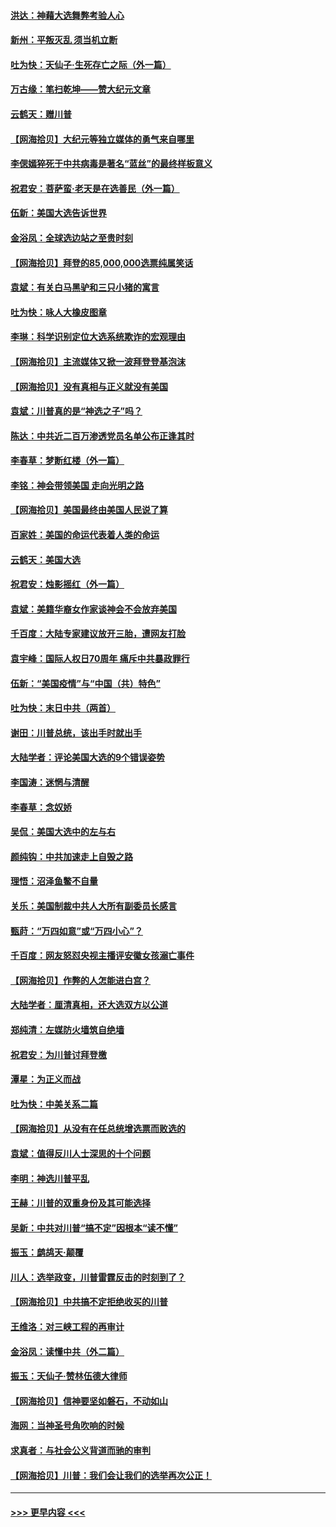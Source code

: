 #### [洪达：神藉大选舞弊考验人心](../pages/nsc993/n12631962.md?t=12200202) 
#### [新州：平叛灭乱  须当机立断](../pages/nsc993/n12631946.md?t=12200202) 
#### [吐为快：天仙子‧生死存亡之际（外一篇）](../pages/nsc993/n12631927.md?t=12200202) 
#### [万古缘：笔扫乾坤——赞大纪元文章](../pages/nsc993/n12631922.md?t=12200202) 
#### [云鹤天：赠川普](../pages/nsc993/n12631823.md?t=12200202) 
#### [【网海拾贝】大纪元等独立媒体的勇气来自哪里](../pages/nsc993/n12629961.md?t=12200202) 
#### [李偲嫣猝死于中共病毒是著名“蓝丝”的最终样板意义](../pages/nsc993/n12628812.md?t=12200202) 
#### [祝君安：菩萨蛮·老天是在选善民（外一篇）](../pages/nsc993/n12628793.md?t=12200202) 
#### [伍新：美国大选告诉世界](../pages/nsc993/n12628768.md?t=12200202) 
#### [金浴凤：全球选边站之至贵时刻](../pages/nsc993/n12627318.md?t=12200202) 
#### [【网海拾贝】拜登的85,000,000选票纯属笑话](../pages/nsc993/n12626569.md?t=12200202) 
#### [袁斌：有关白马黑驴和三只小猪的寓言](../pages/nsc993/n12626198.md?t=12200202) 
#### [吐为快：咏人大橡皮图章](../pages/nsc993/n12624470.md?t=12200202) 
#### [李琳：科学识别定位大选系统欺诈的宏观理由](../pages/nsc993/n12624340.md?t=12200202) 
#### [【网海拾贝】主流媒体又掀一波拜登登基泡沫](../pages/nsc993/n12624000.md?t=12200202) 
#### [【网海拾贝】没有真相与正义就没有美国](../pages/nsc993/n12621885.md?t=12200202) 
#### [袁斌：川普真的是“神选之子”吗？](../pages/nsc993/n12621749.md?t=12200202) 
#### [陈达：中共近二百万渗透党员名单公布正逢其时](../pages/nsc993/n12620870.md?t=12200202) 
#### [李春草：梦断红楼（外一篇）](../pages/nsc993/n12619122.md?t=12200202) 
#### [李铭：神会带领美国 走向光明之路](../pages/nsc993/n12618584.md?t=12200202) 
#### [【网海拾贝】美国最终由美国人民说了算](../pages/nsc993/n12617255.md?t=12200202) 
#### [百家姓：美国的命运代表着人类的命运](../pages/nsc993/n12615838.md?t=12200202) 
#### [云鹤天：美国大选](../pages/nsc993/n12615994.md?t=12200202) 
#### [祝君安：烛影摇红（外一篇）](../pages/nsc993/n12615975.md?t=12200202) 
#### [袁斌：美籍华裔女作家谈神会不会放弃美国](../pages/nsc993/n12615263.md?t=12200202) 
#### [千百度：大陆专家建议放开三胎，遭网友打脸](../pages/nsc993/n12614456.md?t=12200202) 
#### [袁宇峰：国际人权日70周年 痛斥中共暴政罪行](../pages/nsc993/n12611965.md?t=12200202) 
#### [伍新：“美国疫情”与“中国（共）特色”](../pages/nsc993/n12611463.md?t=12200202) 
#### [吐为快：末日中共（两首）](../pages/nsc993/n12611461.md?t=12200202) 
#### [谢田：川普总统，该出手时就出手](../pages/nsc993/n12610905.md?t=12200202) 
#### [大陆学者：评论美国大选的9个错误姿势](../pages/nsc993/n12609586.md?t=12200202) 
#### [李国涛：迷惘与清醒](../pages/nsc993/n12607532.md?t=12200202) 
#### [李春草：念奴娇](../pages/nsc993/n12607083.md?t=12200202) 
#### [吴侃：美国大选中的左与右](../pages/nsc993/n12607054.md?t=12200202) 
#### [颜纯钩：中共加速走上自毁之路](../pages/nsc993/n12606473.md?t=12200202) 
#### [理悟：沼泽鱼鳖不自量](../pages/nsc993/n12606454.md?t=12200202) 
#### [关乐：美国制裁中共人大所有副委员长感言](../pages/nsc993/n12606442.md?t=12200202) 
#### [甄莳：“万四如意”或“万四小心”？](../pages/nsc993/n12606091.md?t=12200202) 
#### [千百度：网友怒怼央视主播评安徽女孩溺亡事件](../pages/nsc993/n12605370.md?t=12200202) 
#### [【网海拾贝】作弊的人怎能进白宫？](../pages/nsc993/n12603546.md?t=12200202) 
#### [大陆学者：厘清真相，还大选双方以公道](../pages/nsc993/n12603475.md?t=12200202) 
#### [郑纯清：左媒防火墙筑自绝墙](../pages/nsc993/n12602226.md?t=12200202) 
#### [祝君安：为川普讨拜登檄](../pages/nsc993/n12602199.md?t=12200202) 
#### [潭星：为正义而战](../pages/nsc993/n12600926.md?t=12200202) 
#### [吐为快：中美关系二篇](../pages/nsc993/n12600908.md?t=12200202) 
#### [【网海拾贝】从没有在任总统增选票而败选的](../pages/nsc993/n12600435.md?t=12200202) 
#### [袁斌：值得反川人士深思的十个问题](../pages/nsc993/n12600332.md?t=12200202) 
#### [李明：神选川普平乱](../pages/nsc993/n12599751.md?t=12200202) 
#### [王赫：川普的双重身份及其可能选择](../pages/nsc993/n12599723.md?t=12200202) 
#### [吴新：中共对川普“搞不定”因根本“读不懂”](../pages/nsc993/n12599502.md?t=12200202) 
#### [振玉：鹧鸪天‧颠覆](../pages/nsc993/n12599494.md?t=12200202) 
#### [川人：选举政变，川普雷霆反击的时刻到了？](../pages/nsc993/n12599291.md?t=12200202) 
#### [【网海拾贝】中共搞不定拒绝收买的川普](../pages/nsc993/n12598955.md?t=12200202) 
#### [王维洛：对三峡工程的再审计](../pages/nsc993/n12598436.md?t=12200202) 
#### [金浴凤：读懂中共（外二篇）](../pages/nsc993/n12597943.md?t=12200202) 
#### [振玉：天仙子‧赞林伍德大律师](../pages/nsc993/n12597929.md?t=12200202) 
#### [【网海拾贝】信神要坚如磐石，不动如山](../pages/nsc993/n12597901.md?t=12200202) 
#### [海网：当神圣号角吹响的时候](../pages/nsc993/n12595891.md?t=12200202) 
#### [求真者：与社会公义背道而驰的审判](../pages/nsc993/n12595868.md?t=12200202) 
#### [【网海拾贝】川普：我们会让我们的选举再次公正！](../pages/nsc993/n12594930.md?t=12200202) 

----
#### [ >>> 更早内容 <<< ](../indexes/nsc993-earlier.md)

